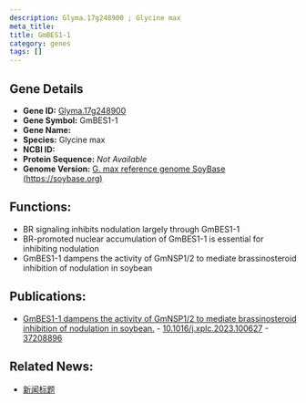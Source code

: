 ```yaml
---
description: Glyma.17g248900 ; Glycine max
meta_title:
title: GmBES1-1
category: genes
tags: []
---
```


## Gene Details
- **Gene ID:**	[Glyma.17g248900](https://www.maizegdb.org/gene_center/gene/Glyma.17g248900)
- **Gene Symbol:** GmBES1-1
- **Gene Name:** 
- **Species:** Glycine max
- **NCBI ID:** [  ]()
- **Protein Sequence:** *Not Available*
- **Genome Version:** [G. max reference genome SoyBase (https://soybase.org) ]()

## Functions:
   - BR signaling inhibits nodulation largely through GmBES1-1
   - BR-promoted nuclear accumulation of GmBES1-1 is essential for inhibiting nodulation
   - GmBES1-1 dampens the activity of GmNSP1/2 to mediate brassinosteroid inhibition of nodulation in soybean

## Publications:
   - [GmBES1-1 dampens the activity of GmNSP1/2 to mediate brassinosteroid inhibition of nodulation in soybean.]( https://www.sciencedirect.com/science/article/pii/S259034622300144X?via%3Dihub ) - [10.1016/j.xplc.2023.100627]( https://www.sciencedirect.com/science/article/pii/S259034622300144X?via%3Dihub ) - [37208896](https://pubmed.ncbi.nlm.nih.gov/37208896/)

## Related News:
   - [新闻标题](https://mp.weixin.qq.com/s/iPt9MRn55F0BRHQ39Hau2g)
